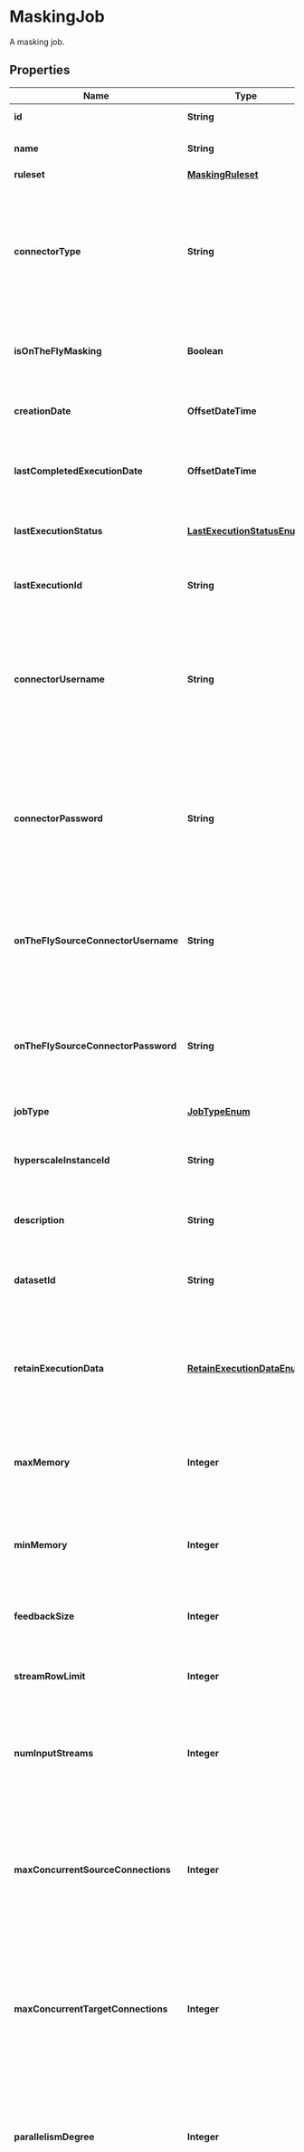 

# MaskingJob

A masking job.

## Properties

Name | Type | Description | Notes
------------ | ------------- | ------------- | -------------
**id** | **String** | The Masking Job entity ID. |  [optional] [readonly]
**name** | **String** | The name of this Masking Job. |  [optional]
**ruleset** | [**MaskingRuleset**](MaskingRuleset.md) |  |  [optional]
**connectorType** | **String** | The type of data being masked by this Job. If the Masking Job is masking a database this is the type of the database (Standard Job only). |  [optional]
**isOnTheFlyMasking** | **Boolean** | Whether this is an on-the-fly masking job (Standard Job only). |  [optional]
**creationDate** | **OffsetDateTime** | The date this MaskingJob was created (Standard Job only). |  [optional]
**lastCompletedExecutionDate** | **OffsetDateTime** | The date this MaskingJob was last executed to completion. |  [optional]
**lastExecutionStatus** | [**LastExecutionStatusEnum**](#LastExecutionStatusEnum) | The status of this MaskingJob&#39;s last execution. |  [optional]
**lastExecutionId** | **String** | The ID of this MaskingJob&#39;s last execution. |  [optional]
**connectorUsername** | **String** | The username of the Connector used by the MaskingJob (Standard Job only). For hyperscale jobs, see the connector of the dataset. |  [optional]
**connectorPassword** | **String** | The password of the Connector used by the MaskingJob (Standard Job only). For hyperscale jobs, see the connector of the dataset. |  [optional]
**onTheFlySourceConnectorUsername** | **String** | The username of the source Connector used by the on-the-fly MaskingJob (Standard Job only). |  [optional]
**onTheFlySourceConnectorPassword** | **String** | The password of the source Connector used by the on-the-fly MaskingJob (Standard Job only). |  [optional]
**jobType** | [**JobTypeEnum**](#JobTypeEnum) | The type of this Job. |  [optional]
**hyperscaleInstanceId** | **String** | The ID of the Hyperscale instance of this Job (Hyperscale Job only). |  [optional]
**description** | **String** | Description of the Job (Hyperscale Job only). |  [optional]
**datasetId** | **String** | Dataset of the Hyperscale Job (Hyperscale Job only). |  [optional]
**retainExecutionData** | [**RetainExecutionDataEnum**](#RetainExecutionDataEnum) | Defines whether execution data will be stored after execution is complete (Hyperscale Job only). |  [optional]
**maxMemory** | **Integer** | Maximum memory to be allocated for each Masking job (Hyperscale Job only). |  [optional]
**minMemory** | **Integer** | Minimum memory to be allocated for each Masking job (Hyperscale Job only). |  [optional]
**feedbackSize** | **Integer** | Feedback Size for each Masking job (Hyperscale Job only). |  [optional]
**streamRowLimit** | **Integer** | Stream Row Limit for each Masking job (Hyperscale Job only). |  [optional]
**numInputStreams** | **Integer** | Number of input streams to be configured for Masking Job (Hyperscale Job only). |  [optional]
**maxConcurrentSourceConnections** | **Integer** | Maximum number of parallel connection that the Hyperscale instance can have with the source datasource (Hyperscale Job only). |  [optional]
**maxConcurrentTargetConnections** | **Integer** | Maximum number of parallel connection that the Hyperscale instance can have with the target datasource (Hyperscale Job only). |  [optional]
**parallelismDegree** | **Integer** | The degree of parallelism (DOP) per Oracle job to recreate the index in the post-load process (Hyperscale Job only). |  [optional]
**sourceMaskingJobId** | **String** | The ID of the MaskingJob that was used as the source to create this job (Hyperscale Job only). |  [optional]
**engineIds** | **List&lt;String&gt;** | List of engines that this job can run on (Hyperscale Job only). |  [optional]
**tags** | [**List&lt;Tag&gt;**](Tag.md) |  |  [optional]



## Enum: LastExecutionStatusEnum

Name | Value
---- | -----
PENDING | &quot;PENDING&quot;
CANCELLED | &quot;CANCELLED&quot;
FAILED | &quot;FAILED&quot;
QUEUED | &quot;QUEUED&quot;
RUNNING | &quot;RUNNING&quot;
SUCCEEDED | &quot;SUCCEEDED&quot;



## Enum: JobTypeEnum

Name | Value
---- | -----
STANDARD | &quot;STANDARD&quot;
HYPERSCALE | &quot;HYPERSCALE&quot;



## Enum: RetainExecutionDataEnum

Name | Value
---- | -----
NO | &quot;NO&quot;
ON_ERROR | &quot;ON_ERROR&quot;
ALWAYS | &quot;ALWAYS&quot;



